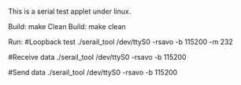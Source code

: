 This is a serial test applet under linux.

Build:
  make
Clean Build:
  make clean
  
Run:
  #Loopback test
  ./serail_tool /dev/ttyS0 -rsavo -b 115200 -m 232
  
  #Receive data
  ./serail_tool /dev/ttyS0 -rsavo -b 115200
  
  #Send data
  ./serail_tool /dev/ttyS0 -rsavo -b 115200

